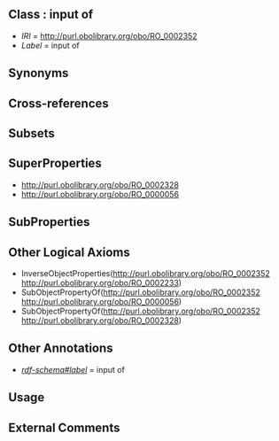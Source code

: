 
## Class : input of

 * *IRI* = http://purl.obolibrary.org/obo/RO_0002352
 * *Label* = input of

## Synonyms


## Cross-references


## Subsets


## SuperProperties

 * <http://purl.obolibrary.org/obo/RO_0002328>
 * <http://purl.obolibrary.org/obo/RO_0000056>

## SubProperties


## Other Logical Axioms

 * InverseObjectProperties(<http://purl.obolibrary.org/obo/RO_0002352> <http://purl.obolibrary.org/obo/RO_0002233>)
 * SubObjectPropertyOf(<http://purl.obolibrary.org/obo/RO_0002352> <http://purl.obolibrary.org/obo/RO_0000056>)
 * SubObjectPropertyOf(<http://purl.obolibrary.org/obo/RO_0002352> <http://purl.obolibrary.org/obo/RO_0002328>)

## Other Annotations

 * *[rdf-schema#label](../../el/rdf-schema#label.md)* = input of

## Usage


## External Comments

